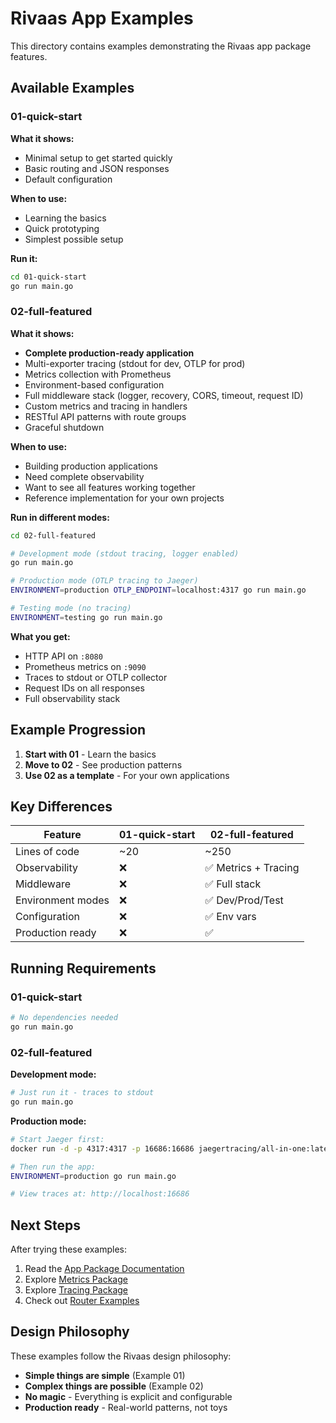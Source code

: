 # Rivaas App Examples

This directory contains examples demonstrating the Rivaas app package features.

## Available Examples

### 01-quick-start

**What it shows:**
- Minimal setup to get started quickly
- Basic routing and JSON responses
- Default configuration

**When to use:**
- Learning the basics
- Quick prototyping
- Simplest possible setup

**Run it:**
```bash
cd 01-quick-start
go run main.go
```

### 02-full-featured

**What it shows:**
- **Complete production-ready application**
- Multi-exporter tracing (stdout for dev, OTLP for prod)
- Metrics collection with Prometheus
- Environment-based configuration
- Full middleware stack (logger, recovery, CORS, timeout, request ID)
- Custom metrics and tracing in handlers
- RESTful API patterns with route groups
- Graceful shutdown

**When to use:**
- Building production applications
- Need complete observability
- Want to see all features working together
- Reference implementation for your own projects

**Run in different modes:**
```bash
cd 02-full-featured

# Development mode (stdout tracing, logger enabled)
go run main.go

# Production mode (OTLP tracing to Jaeger)
ENVIRONMENT=production OTLP_ENDPOINT=localhost:4317 go run main.go

# Testing mode (no tracing)
ENVIRONMENT=testing go run main.go
```

**What you get:**
- HTTP API on `:8080`
- Prometheus metrics on `:9090`
- Traces to stdout or OTLP collector
- Request IDs on all responses
- Full observability stack

## Example Progression

1. **Start with 01** - Learn the basics
2. **Move to 02** - See production patterns
3. **Use 02 as a template** - For your own applications

## Key Differences

| Feature | 01-quick-start | 02-full-featured |
|---------|----------------|------------------|
| Lines of code | ~20 | ~250 |
| Observability | ❌ | ✅ Metrics + Tracing |
| Middleware | ❌ | ✅ Full stack |
| Environment modes | ❌ | ✅ Dev/Prod/Test |
| Configuration | ❌ | ✅ Env vars |
| Production ready | ❌ | ✅ |

## Running Requirements

### 01-quick-start
```bash
# No dependencies needed
go run main.go
```

### 02-full-featured

**Development mode:**
```bash
# Just run it - traces to stdout
go run main.go
```

**Production mode:**
```bash
# Start Jaeger first:
docker run -d -p 4317:4317 -p 16686:16686 jaegertracing/all-in-one:latest

# Then run the app:
ENVIRONMENT=production go run main.go

# View traces at: http://localhost:16686
```

## Next Steps

After trying these examples:

1. Read the [App Package Documentation](../README.md)
2. Explore [Metrics Package](../../metrics/README.md)
3. Explore [Tracing Package](../../tracing/README.md)
4. Check out [Router Examples](../../router/examples/README.md)

## Design Philosophy

These examples follow the Rivaas design philosophy:

- **Simple things are simple** (Example 01)
- **Complex things are possible** (Example 02)
- **No magic** - Everything is explicit and configurable
- **Production ready** - Real-world patterns, not toys

